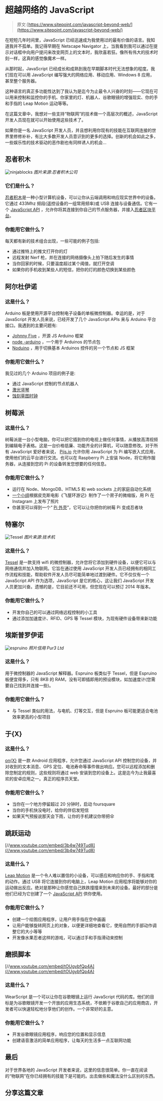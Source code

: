 # 超越网络的 JavaScript

> 原文:[https://www.sitepoint.com/javascript-beyond-web/](https://www.sitepoint.com/javascript-beyond-web/)

在短短几年时间里，JavaScript 已经迅速成为我使用过的最有价值的语言。我知道我并不孤单。我记得早期在 Netscape Navigator 上，当我看到我可以通过在提示对话框中向用户提问来改变网页上的文本时，我欣喜若狂。像所有伟大的技术时刻一样，这真的感觉像魔术一样。

从那时起，JavaScript 已经成长和成熟到我在早期脚本时代无法想象的程度。我们现在可以用 JavaScript 编写强大的网络应用、移动应用、Windows 8 应用，甚至整个服务器。

这种语言的真正多功能性达到了我认为是迄今为止最令人兴奋的时刻——它现在可以用来控制和监控你的手机、你家里的灯、机器人、谷歌眼镜的增强现实、你的手和手指的 Leap Motion 运动等等。

在这篇文章中，我想对一些支持“物联网”的技术做一个高层次的概述，JavaScript 开发人员现在就可以开始使用这些技术了。

如果你是一名 JavaScript 开发人员，并且想利用你现有的技能在互联网连接的世界里修修补补，有比大多数开发人员意识到的更多的选择。创新的机会如此之多，一些娱乐性的技术驱动的恶作剧也有同样诱人的机会…

## 忍者积木

![ninjablocks](../Images/9c9919d3419647e66abd582ce2e37c83.png)
*图片来源:忍者积木公司*

### 它们是什么？

[忍者积木](http://www.ninjablocks.com/)是一种小型计算机设备，可以让你从云端调用和响应现实世界中的设备。它通过 433Mhz 频段(遥控设备的一组常用频率)或 USB 连接与设备通信。它有一个 [JavaScript API](http://docs.ninja.is/index.html) ，允许你将其连接到你自己的节点服务器，并接入[忍者区块平台](http://ninjablocks.com/blogs/how-to/7229758-hello-ninja-writing-your-first-ninja-app)。

### 你能用它做什么？

每天都有新的技术组合出现，一些可能的例子包括:

*   通过推特上的推文打开你的灯
*   远程发射 Nerf 枪，并在连接的网络摄像头上拍下随后发生的事情
*   当你回家的时候，只要温度超过某个阈值，就打开空调
*   如果你的手机收到某些人的短信，把你的灯的颜色切换到某些颜色

## 阿尔杜伊诺

### 这是什么？

Arduino 板是使用开源平台控制电子设备的单板微控制器。幸运的是，对于 JavaScript 开发人员来说，已经开发了几个 JavaScript APIs 来与 Arduino 平台接口。我遇到的主要问题有:

*   [Johnny Five](https://github.com/rwaldron/johnny-five) ，开源 JS Arduino 框架
*   [node -arduino](https://github.com/voodootikigod/node-arduino) ，一个用于 Arduinos 的节点包
*   [Noduino](http://semu.github.io/noduino/) ，用于切换基本 Arduinos 控件的另一个节点和 JS 框架

### 你能用它做什么？

我见过的几个 Arduino 项目的例子是:

*   通过 JavaScript 控制的节点机器人
*   [激光竖琴](http://www.youtube.com/watch?v=sLVXmsbVwUs)
*   [蚀刻草图时钟](http://makezine.com/2008/03/06/etchasketch-clock/)

## 树莓派

### 这是什么？

树莓派是一台小型电脑，你可以把它插到你的电视上做任何事情，从播放高清视频到编辑电子表格。这是一台价格低廉、功能齐全的计算机，可以随意修改。对于所有 JavaScript 爱好者来说， [Pijs.io](http://pijs.io/) 允许你用 JavaScript 为 Pi 编写嵌入式应用，使用他们的云平台进行交流。也可以在 Raspberry Pi 上安装 Node，将它用作服务器，从连接到您的 Pi 的设备转发您想要的任何信息。

### 你能用它做什么？

*   运行在 Node、MongoDB、HTML5 和 web sockets 上的家庭自动化系统
*   [一个小组](http://hackerloop.com/upstagram/)根据皮克斯电影《飞屋环游记》制作了一个房子的微缩版，用 Pi 在 Instagram 上发布了照片
*   你甚至可以得到一个“ [Pi 外壳](http://ninjablocks.com/pages/picrust)”，它可以让你把你的树莓 Pi 变成忍者块

## 特塞尔

![Tessel](../Images/2754127b9c9877307c83bca2d74b1f33.png)
*图片来源:技术机*

### 这是什么？

[Tessel](http://tessel.io/) 是一款支持 wifi 的微控制器，允许您将它添加到硬件设备，以便它可以与网络通信并加入物联网。它旨在通过使用 JavaScript 开发人员已经拥有的相同工作流程和技能，帮助软件开发人员尽可能简单地过渡到硬件。它不仅仅有一个 JavaScript API 作为选项，JavaScript 是它的核心，这让我们 JavaScript 开发人员更加兴奋。遗憾的是，它目前还不可用，但您现在可以预订 2014 年版本。

### 你能用它做什么？

*   开发你自己的可以通过网络远程控制的小工具
*   通过添加加速度计、RFID、GPS 等 Tessel 模块，为现有硬件设备带来新功能

## 埃斯普罗伊诺

![espruino](../Images/994d3856ce6cf3ab77f721ea94436136.png)
*照片信用 Pur3 Ltd*

### 这是什么？

用于微控制器的 JavaScript 解释器。Espruino 板类似于 Tessel，但是 Espruino 板便宜得多，只有 8KB 的 RAM，没有可即插即用的预设模块，如加速度计(您需要自己找到并连接一些)。

### 你能用它做什么？

*   与 Tessel 类似的用法，与电机、灯等交互，但是 Espruino 板可能更适合电池效率更高的小型项目

## 于{X}

### 这是什么？

[on{X}](https://www.onx.ms) 是一款 Android 应用程序，允许您通过 JavaScript API 控制您的设备，并对收到的文本消息、GPS 定位、电池寿命等事件做出响应。您可以远程添加和删除您制定的规则，这些规则将通过 web 安装到您的设备上。这是迄今为止我最喜欢的安卓应用之一。真正的程序员天堂。

### 你能用它做什么？

*   当你在一个地方停留超过 20 分钟时，启动 foursquare
*   当你的手机快没电时，给你的伴侣发短信
*   如果天气预报说那天会下雨，让你的手机建议你带把伞

## 跳跃运动

[//www.youtube.com/embed/3b4w749Tud8](//www.youtube.com/embed/3b4w749Tud8)

### 这是什么？

[Leap Motion](http://www.leapmotion.com) 是一个令人难以置信的小设备，可以感应和响应你的手、手指和笔的动作。通过 USB 将它连接到你的电脑上，Leap Motion 应用程序将能够对你的运动做出反应。绝对是那种让你感觉自己跌跌撞撞来到未来的设备。最好的部分是他们已经为它创建了一个 [JavaScript API](http://js.leapmotion.com/) 供你使用。

### 你能用它做什么？

*   创建一个绘图应用程序，让用户用手指在空中画画
*   让用户能够旋转网页上的对象，以便更详细地查看它，使用自然的手部动作调整它的大小等等
*   开发像水果忍者这样的游戏，可以通过手和手指滑动来控制

## 磨损脚本

[//www.youtube.com/embed/tOUgybfQp4A](//www.youtube.com/embed/tOUgybfQp4A)

### 这是什么？

WearScript 是一个可以让你在谷歌眼镜上运行 JavaScript 代码的库。他们的目标是为谷歌眼镜开发一个开放的应用生态系统，不依赖于谷歌自己的应用商店，开发者可以快速轻松地分享他们的创作。一个非常好的主意。

### 你能用它做什么？

*   开发谷歌眼镜应用程序，响应您的位置和显示信息
*   创建语音激活的简单应用程序，让每天的生活多一点互联网功能

## 最后

对于世界各地的 JavaScript 开发者来说，这里的信息很简单。你一直在阅读的“物联网”在你已经拥有的技能下是可能的。出去做些和魔法没什么区别的东西。

## 分享这篇文章